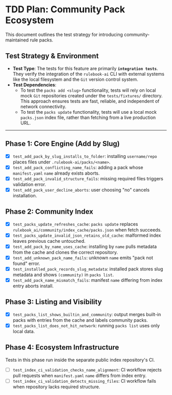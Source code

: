 # TDD Plan: Community Pack Ecosystem

This document outlines the test strategy for introducing community-maintained rule packs.

## Test Strategy & Environment

- **Test Type**: The tests for this feature are primarily **`integration tests`**. They verify the integration of the `rulebook-ai` CLI with external systems like the local filesystem and the `Git` version control system.
- **Test Dependencies**:
    - To test the `packs add <slug>` functionality, tests will rely on local mock `Git` repositories created under the `tests/fixtures/` directory. This approach ensures tests are fast, reliable, and independent of network connectivity.
    - To test the `packs update` functionality, tests will use a local mock `packs.json` index file, rather than fetching from a live production URL.

---

## Phase 1: Core Engine (Add by Slug)
- [x] `test_add_pack_by_slug_installs_to_folder`: installing `username/repo` places files under `.rulebook-ai/packs/<name>`.
- [x] `test_add_pack_conflicting_name_fails`: adding a pack whose `manifest.yaml` `name` already exists aborts.
- [x] `test_add_pack_invalid_structure_fails`: missing required files triggers validation error.
- [x] `test_add_pack_user_decline_aborts`: user choosing "no" cancels installation.

## Phase 2: Community Index
- [x] `test_packs_update_refreshes_cache`: `packs update` replaces `rulebook_ai/community/index_cache/packs.json` when fetch succeeds.
- [x] `test_packs_update_invalid_json_retains_old_cache`: malformed index leaves previous cache untouched.
- [x] `test_add_pack_by_name_uses_cache`: installing by `name` pulls metadata from the cache and clones the correct repository.
- [x] `test_add_unknown_pack_name_fails`: unknown `name` emits "pack not found" error.
- [x] `test_installed_pack_records_slug_metadata`: installed pack stores slug metadata and shows `(community)` in `packs list`.
- [x] `test_add_pack_name_mismatch_fails`: manifest `name` differing from index entry aborts install.

## Phase 3: Listing and Visibility
- [x] `test_packs_list_shows_builtin_and_community`: output merges built-in packs with entries from the cache and labels community packs.
- [x] `test_packs_list_does_not_hit_network`: running `packs list` uses only local data.

## Phase 4: Ecosystem Infrastructure
Tests in this phase run inside the separate public index repository's CI.

- [ ] `test_index_ci_validation_checks_name_alignment`: CI workflow rejects pull requests when `manifest.yaml` `name` differs from index entry.
- [ ] `test_index_ci_validation_detects_missing_files`: CI workflow fails when repository lacks required structure.
